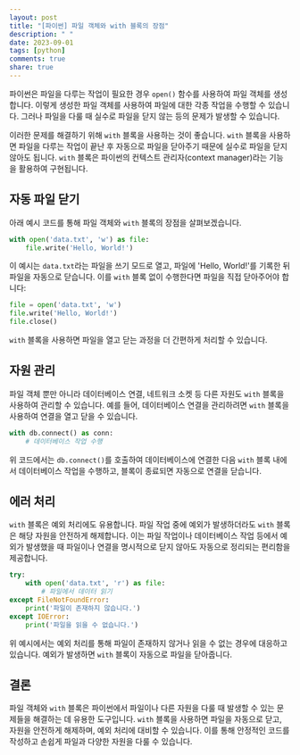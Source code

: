 ```yaml
---
layout: post
title: "[파이썬] 파일 객체와 with 블록의 장점"
description: " "
date: 2023-09-01
tags: [python]
comments: true
share: true
---
```


파이썬은 파일을 다루는 작업이 필요한 경우 `open()` 함수를 사용하여 파일 객체를 생성합니다. 이렇게 생성한 파일 객체를 사용하여 파일에 대한 각종 작업을 수행할 수 있습니다. 그러나 파일을 다룰 때 실수로 파일을 닫지 않는 등의 문제가 발생할 수 있습니다.

이러한 문제를 해결하기 위해 `with` 블록을 사용하는 것이 좋습니다. `with` 블록을 사용하면 파일을 다루는 작업이 끝난 후 자동으로 파일을 닫아주기 때문에 실수로 파일을 닫지 않아도 됩니다. `with` 블록은 파이썬의 컨텍스트 관리자(context manager)라는 기능을 활용하여 구현됩니다.

## 자동 파일 닫기

아래 예시 코드를 통해 파일 객체와 `with` 블록의 장점을 살펴보겠습니다.

```python
with open('data.txt', 'w') as file:
    file.write('Hello, World!')
```

이 예시는 `data.txt`라는 파일을 쓰기 모드로 열고, 파일에 'Hello, World!'를 기록한 뒤 파일을 자동으로 닫습니다. 이를 `with` 블록 없이 수행한다면 파일을 직접 닫아주어야 합니다:

```python
file = open('data.txt', 'w')
file.write('Hello, World!')
file.close()
```

`with` 블록을 사용하면 파일을 열고 닫는 과정을 더 간편하게 처리할 수 있습니다.

## 자원 관리

파일 객체 뿐만 아니라 데이터베이스 연결, 네트워크 소켓 등 다른 자원도 `with` 블록을 사용하여 관리할 수 있습니다. 예를 들어, 데이터베이스 연결을 관리하려면 `with` 블록을 사용하여 연결을 열고 닫을 수 있습니다.

```python
with db.connect() as conn:
    # 데이터베이스 작업 수행
```

위 코드에서는 `db.connect()`를 호출하여 데이터베이스에 연결한 다음 `with` 블록 내에서 데이터베이스 작업을 수행하고, 블록이 종료되면 자동으로 연결을 닫습니다.

## 에러 처리

`with` 블록은 예외 처리에도 유용합니다. 파일 작업 중에 예외가 발생하더라도 `with` 블록은 해당 자원을 안전하게 해제합니다. 이는 파일 작업이나 데이터베이스 작업 등에서 예외가 발생했을 때 파일이나 연결을 명시적으로 닫지 않아도 자동으로 정리되는 편리함을 제공합니다.

```python
try:
    with open('data.txt', 'r') as file:
        # 파일에서 데이터 읽기
except FileNotFoundError:
    print('파일이 존재하지 않습니다.')
except IOError:
    print('파일을 읽을 수 없습니다.')
```

위 예시에서는 예외 처리를 통해 파일이 존재하지 않거나 읽을 수 없는 경우에 대응하고 있습니다. 예외가 발생하면 `with` 블록이 자동으로 파일을 닫아줍니다.

## 결론

파일 객체와 `with` 블록은 파이썬에서 파일이나 다른 자원을 다룰 때 발생할 수 있는 문제들을 해결하는 데 유용한 도구입니다. `with` 블록을 사용하면 파일을 자동으로 닫고, 자원을 안전하게 해제하며, 예외 처리에 대비할 수 있습니다. 이를 통해 안정적인 코드를 작성하고 손쉽게 파일과 다양한 자원을 다룰 수 있습니다.